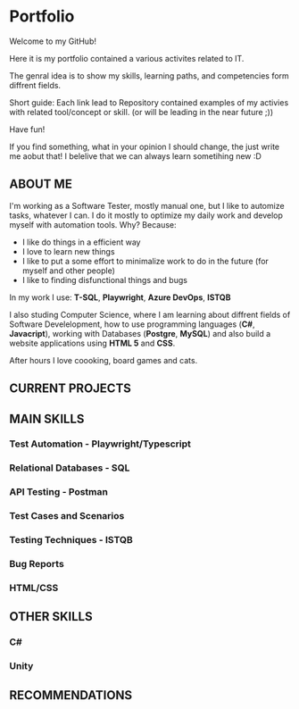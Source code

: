 # Portfolio
Welcome to my GitHub!

Here it is my portfolio contained a various activites related to IT. 

The genral idea is to show my skills, learning paths, and competencies form diffrent fields.

Short guide: Each link lead to Repository contained examples of my activies with related tool/concept or skill. (or will be leading in the near future ;)) 

Have fun!

If you find something, what in your opinion I should change, the just write me aobut that! I belelive that we can always learn sometihing new :D


## <a name="about_me">ABOUT ME</a>
I'm working as a Software Tester, mostly manual one, but I like to automize tasks, whatever I can. I do it mostly to optimize my daily work and develop myself with automation tools. 
Why?
Because:
 - I like do things in a efficient way
 - I love to learn new things
 - I like to put a some effort to minimalize work to do in the future (for myself and other people)
 - I like to finding disfunctional things and bugs

In my work I use: **T-SQL**, **Playwright**, **Azure DevOps**, **ISTQB**

I also studing Computer Science, where I am learning about diffrent fields of Software Develelopment, how to use programming languages (**C#**, **Javacript**), working with Databases (**Postgre**, **MySQL**) and also build a website applications using **HTML 5** and **CSS**.

After hours I love coooking, board games and cats. 

## <a name="current">CURRENT PROJECTS</a>
## <a name="main_skills">MAIN SKILLS</a>
### Test Automation - Playwright/Typescript 
### Relational Databases - SQL
### API Testing - Postman
### Test Cases and Scenarios
### Testing Techniques - ISTQB
### Bug Reports
### HTML/CSS
## <a name="other">OTHER SKILLS</a>
### C#
### Unity
## <a name="reccomendations">RECOMMENDATIONS</a>
